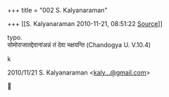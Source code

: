 +++
title = "002 S. Kalyanaraman"

+++
[[S. Kalyanaraman	2010-11-21, 08:51:22 [Source](https://groups.google.com/g/bvparishat/c/oWrazyZtFhU)]]



typo.  
सोमोराजातद्देवानांअन्नं तं देवा भक्षयन्ति (Chandogya U. V.10.4)  
  
k  

2010/11/21 S. Kalyanaraman \<[kaly...@gmail.com]()\>



